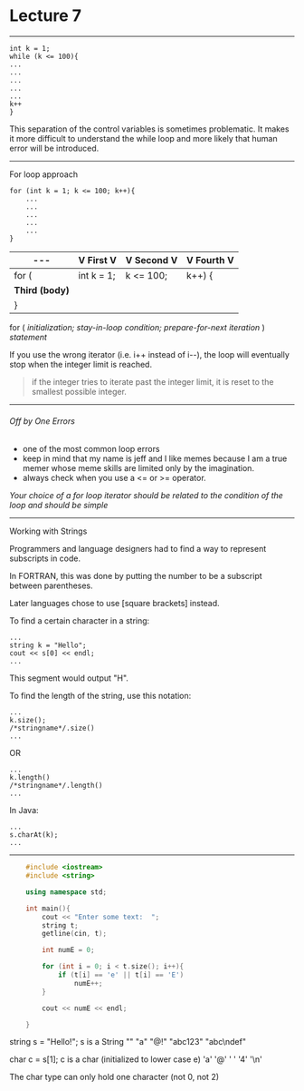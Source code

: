 <h1>Lecture 7</h1>

---


    int k = 1;
    while (k <= 100){
    ...
    ...
    ...
    ...
    ...
    k++
    }

This separation of the control variables is sometimes problematic. It makes it more difficult to understand the while loop and more likely that human error will be introduced.

---

For loop approach

    for (int k = 1; k <= 100; k++){
        ...
        ...
        ...
        ...
        ...
    }

---| V First V | V Second V  | V Fourth V  
---|---|---|---
for ( | int k = 1; | k <= 100; | k++) {
 | **Third (body)** | | 
 } | | | 


 for ( *initialization; stay-in-loop condition; prepare-for-next iteration* ) 
       *statement*


If you use the wrong iterator (i.e. i++ instead of i--), the loop will eventually stop when the integer limit is reached.
> if the integer tries to iterate past the integer limit, it is reset to the smallest possible integer.

---

<h6>Off by One Errors</h6>

  * one of the most common loop errors
  * keep in mind that my name is jeff and I like memes because I am a true memer whose meme skills are limited only by the imagination.
  * always check when you use a <= or >= operator.

*Your choice of a for loop iterator should be related to the condition of the loop and should be simple*

---

Working with Strings

Programmers and language designers had to find a way to represent subscripts in code.

In FORTRAN, this was done by putting the number to be a subscript between parentheses.

Later languages chose to use [square brackets] instead. 

To find a certain character in a string: 

    ...
    string k = "Hello";
    cout << s[0] << endl;
    ...


This segment would output "H".

To find the length of the string, use this notation:

    ...
    k.size();
    /*stringname*/.size()
    ...

OR

    ...
    k.length()
    /*stringname*/.length()
    ...

In Java:

    ...
    s.charAt(k);
    ...



---


```c++
    #include <iostream>
    #include <string>

    using namespace std;

    int main(){
        cout << "Enter some text:  ";
        string t;
        getline(cin, t);

        int numE = 0;

        for (int i = 0; i < t.size(); i++){
            if (t[i] == 'e' || t[i] == 'E')
                numE++;
        }

        cout << numE << endl;

    }
```

string s = "Hello!";        s is a String       ""  "a"     "@!"    "abc123" "abc\ndef"

char c = s[1];              c is a char (initialized to lower case e)
    'a'     '@'     ' '     '4'     '\n'


The char type can only hold one character (not 0, not 2)

